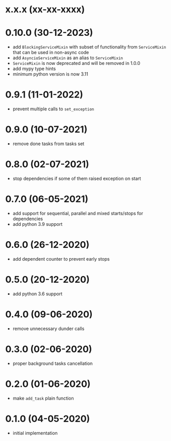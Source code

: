 # x.x.x (xx-xx-xxxx)

# 0.10.0 (30-12-2023)
- add `BlockingServiceMixin` with subset of functionality from `ServiceMixin` that can be used in non-async code
- add `AsyncioServiceMixin` as an alias to `ServiceMixin`
- `ServiceMixin` is now deprecated and will be removed in 1.0.0
- add mypy type hints
- minimum python version is now 3.11

# 0.9.1 (11-01-2022)
- prevent multiple calls to `set_exception`

# 0.9.0 (10-07-2021)
- remove done tasks from tasks set

# 0.8.0 (02-07-2021)
- stop dependencies if some of them raised exception on start

# 0.7.0 (06-05-2021)
- add support for sequential, parallel and mixed starts/stops for dependencies
- add python 3.9 support

# 0.6.0 (26-12-2020)
- add dependent counter to prevent early stops

# 0.5.0 (20-12-2020)
- add python 3.6 support

# 0.4.0 (09-06-2020)
- remove unnecessary dunder calls

# 0.3.0 (02-06-2020)
- proper background tasks cancellation

# 0.2.0 (01-06-2020)
- make `add_task` plain function

# 0.1.0 (04-05-2020)
- initial implementation
